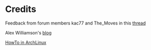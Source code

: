 # Credits

Feedback from forum members kac77 and The_Moves in this [thread](https://hardforum.com/threads/kvm-two-os-and-two-nvidia-gpu.1895172/)

Alex Williamson's [blog](http://vfio.blogspot.jp)

[HowTo in ArchLinux](https://wiki.archlinux.org/index.php/PCI_passthrough_via_OVMF)


